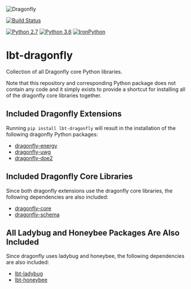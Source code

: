 
![Dragonfly](http://www.ladybug.tools/assets/img/dragonfly.png)

[![Build Status](https://github.com/ladybug-tools/lbt-dragonfly/workflows/CI/badge.svg)](https://github.com/ladybug-tools/lbt-dragonfly/actions)

[![Python 2.7](https://img.shields.io/badge/python-2.7-green.svg)](https://www.python.org/downloads/release/python-270/) [![Python 3.6](https://img.shields.io/badge/python-3.6-blue.svg)](https://www.python.org/downloads/release/python-360/) [![IronPython](https://img.shields.io/badge/ironpython-2.7-red.svg)](https://github.com/IronLanguages/ironpython2/releases/tag/ipy-2.7.8/)

# lbt-dragonfly

Collection of all Dragonfly core Python libraries.

Note that this repository and corresponding Python package does not contain any
code and it simply exists to provide a shortcut for installing all of the dragonfly
core libraries together.

## Included Dragonfly Extensions

Running `pip install lbt-dragonfly` will result in the installation of the following
dragonfly Python packages:

* [dragonfly-energy](https://github.com/ladybug-tools/dragonfly-energy)
* [dragonfly-uwg](https://github.com/ladybug-tools/dragonfly-uwg)
* [dragonfly-doe2](https://github.com/ladybug-tools/dragonfly-doe2)

## Included Dragonfly Core Libraries

Since both dragonfly extensions use the dragonfly core libraries, the following
dependencies are also included:

* [dragonfly-core](https://github.com/ladybug-tools/dragonfly-core)
* [dragonfly-schema](https://github.com/ladybug-tools/dragonfly-schema)

## All Ladybug and Honeybee Packages Are Also Included

Since dragonfly uses ladybug and honeybee, the following dependencies are also included:

* [lbt-ladybug](https://github.com/ladybug-tools/lbt-ladybug)
* [lbt-honeybee](https://github.com/ladybug-tools/lbt-honeybee)
